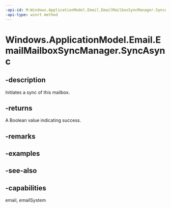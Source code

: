 ```yaml
---
-api-id: M:Windows.ApplicationModel.Email.EmailMailboxSyncManager.SyncAsync
-api-type: winrt method
---
```


<!-- Method syntax
public Windows.Foundation.IAsyncOperation<bool> SyncAsync()
-->

# Windows.ApplicationModel.Email.EmailMailboxSyncManager.SyncAsync

## -description
Initiates a sync of this mailbox.

## -returns
A Boolean value indicating success.

## -remarks

## -examples

## -see-also

## -capabilities
email, emailSystem
